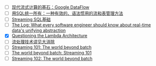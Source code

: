 
- [ ] [现代流式计算的基石：Google DataFlow](https://mp.weixin.qq.com/s/1Y_6p1u4AK-IQVqDLYkP4Q)
- [ ] [用SQL统一所有：一种有效的、语法惯用的流和表管理方法](https://developer.aliyun.com/article/708924)
- [ ] [Streaming SQL基础](https://cloud.tencent.com/developer/article/1424919)
- [ ] [The Log: What every software engineer should know about real-time data's unifying abstraction](http://engineering.linkedin.com/distributed-systems/log-what-every-software-engineer-should-know-about-real-time-datas-unifying)
- [x] [Questioning the Lambda Architecture](https://www.oreilly.com/radar/questioning-the-lambda-architecture/)
- [ ] [流处理技术谬见大消除](http://www.infoq.com/cn/news/2016/12/error-stream-proce-eliminate)
- [ ] [Streaming 101: The world beyond batch](https://www.oreilly.com/ideas/the-world-beyond-batch-streaming-101)
- [ ] [The world beyond batch: Streaming 101](https://yq.aliyun.com/articles/73252?t=t1)
- [ ] [Streaming 102: The world beyond batch](https://www.oreilly.com/ideas/the-world-beyond-batch-streaming-102)
